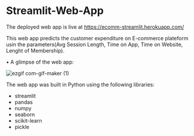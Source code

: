 # Streamlit-Web-App

The deployed web app is live at https://ecomm-streamlit.herokuapp.com/

This web app predicts the customer expenditure on E-commerce plateform usin the parameters(Avg Session Length, Time on App, Time on Website, Lenght of Membership).

• A glimpse of the web app:

![ezgif com-gif-maker (1)](https://user-images.githubusercontent.com/61667100/114962893-2e29a780-9e31-11eb-9733-043bb261bf29.gif)




The web app was built in Python using the following libraries:
* streamlit
* pandas
* numpy
* seaborn
* scikit-learn
* pickle
